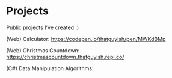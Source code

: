 # Projects
Public projects I've created :)

(Web) Calculator: https://codepen.io/thatguyish/pen/MWKdBMp

(Web) Christmas Countdown: https://christmascountdown.thatguyish.repl.co/

(C#) Data Manipulation Algorithms:
